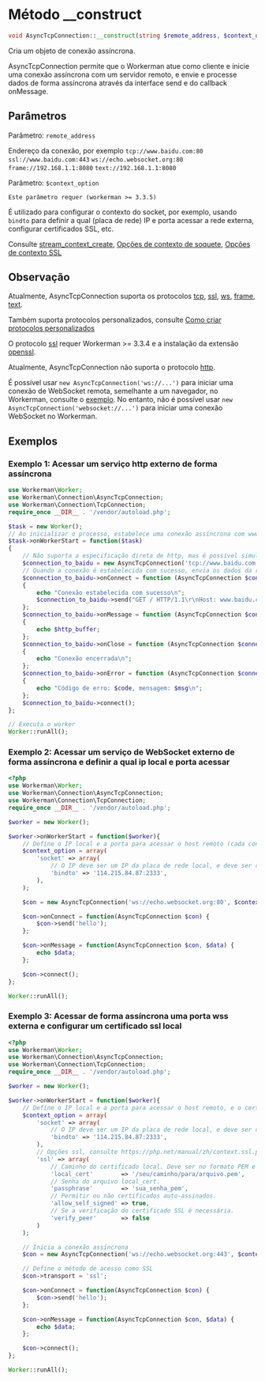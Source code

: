 # Método __construct
```php
void AsyncTcpConnection::__construct(string $remote_address, $context_option = null)
```
Cria um objeto de conexão assíncrona.

AsyncTcpConnection permite que o Workerman atue como cliente e inicie uma conexão assíncrona com um servidor remoto, e envie e processe dados de forma assíncrona através da interface send e do callback onMessage.

## Parâmetros
Parâmetro: `remote_address`

Endereço da conexão, por exemplo
``` tcp://www.baidu.com:80 ```
``` ssl://www.baidu.com:443 ```
``` ws://echo.websocket.org:80 ```
``` frame://192.168.1.1:8080 ```
``` text://192.168.1.1:8080 ```

Parâmetro: `$context_option`

`Este parâmetro requer (workerman >= 3.3.5)`

É utilizado para configurar o contexto do socket, por exemplo, usando `bindto` para definir a qual (placa de rede) IP e porta acessar a rede externa, configurar certificados SSL, etc.

Consulte [stream_context_create](https://php.net/manual/en/function.stream-context-create.php), [Opções de contexto de soquete](https://php.net/manual/zh/context.socket.php), [Opções de contexto SSL](https://php.net/manual/zh/context.ssl.php)

## Observação

Atualmente, AsyncTcpConnection suporta os protocolos [tcp](https://baike.baidu.com/subview/32754/8048820.htm), [ssl](https://baike.baidu.com/view/525499.htm), [ws](appendices/about-ws.md), [frame](appendices/about-frame.md), [text](appendices/about-text.md).

Também suporta protocolos personalizados, consulte [Como criar protocolos personalizados](../protocols/how-protocols.md)

O protocolo [ssl](https://baike.baidu.com/view/525499.htm) requer Workerman >= 3.3.4 e a instalação da extensão [openssl](https://php.net/manual/zh/book.openssl.php).

Atualmente, AsyncTcpConnection não suporta o protocolo [http](https://baike.baidu.com/view/9472.htm).

É possível usar `new AsyncTcpConnection('ws://...')` para iniciar uma conexão de WebSocket remota, semelhante a um navegador, no Workerman, consulte o [exemplo](../appendices/about-ws.md). No entanto, não é possível usar `new AsyncTcpConnection('websocket://...')` para iniciar uma conexão WebSocket no Workerman.

## Exemplos

### Exemplo 1: Acessar um serviço http externo de forma assíncrona
```php
use Workerman\Worker;
use Workerman\Connection\AsyncTcpConnection;
use Workerman\Connection\TcpConnection;
require_once __DIR__ . '/vendor/autoload.php';

$task = new Worker();
// Ao inicializar o processo, estabelece uma conexão assíncrona com www.baidu.com e envia dados para obter informações
$task->onWorkerStart = function($task)
{
    // Não suporta a especificação direta de http, mas é possível simular o envio do protocolo http usando o protocolo tcp
    $connection_to_baidu = new AsyncTcpConnection('tcp://www.baidu.com:80');
    // Quando a conexão é estabelecida com sucesso, envia os dados da requisição http
    $connection_to_baidu->onConnect = function (AsyncTcpConnection $connection_to_baidu)
    {
        echo "Conexão estabelecida com sucesso\n";
        $connection_to_baidu->send("GET / HTTP/1.1\r\nHost: www.baidu.com\r\nConnection: keep-alive\r\n\r\n");
    };
    $connection_to_baidu->onMessage = function (AsyncTcpConnection $connection_to_baidu, $http_buffer)
    {
        echo $http_buffer;
    };
    $connection_to_baidu->onClose = function (AsyncTcpConnection $connection_to_baidu)
    {
        echo "Conexão encerrada\n";
    };
    $connection_to_baidu->onError = function (AsyncTcpConnection $connection_to_baidu, $code, $msg)
    {
        echo "Código de erro: $code, mensagem: $msg\n";
    };
    $connection_to_baidu->connect();
};

// Executa o worker
Worker::runAll();
```

### Exemplo 2: Acessar um serviço de WebSocket externo de forma assíncrona e definir a qual ip local e porta acessar
```php
<?php
use Workerman\Worker;
use Workerman\Connection\AsyncTcpConnection;
use Workerman\Connection\TcpConnection;
require_once __DIR__ . '/vendor/autoload.php';

$worker = new Worker();

$worker->onWorkerStart = function($worker){
    // Define o IP local e a porta para acessar o host remoto (cada conexão de socket ocupará uma porta local)
    $context_option = array(
        'socket' => array(
            // O IP deve ser um IP da placa de rede local, e deve ser capaz de acessar o host remoto, caso contrário será inválido
            'bindto' => '114.215.84.87:2333',
        ),
    );

    $con = new AsyncTcpConnection('ws://echo.websocket.org:80', $context_option);

    $con->onConnect = function(AsyncTcpConnection $con) {
        $con->send('hello');
    };

    $con->onMessage = function(AsyncTcpConnection $con, $data) {
        echo $data;
    };

    $con->connect();
};

Worker::runAll();
```

### Exemplo 3: Acessar de forma assíncrona uma porta wss externa e configurar um certificado ssl local
```php
<?php
use Workerman\Worker;
use Workerman\Connection\AsyncTcpConnection;
use Workerman\Connection\TcpConnection;
require_once __DIR__ . '/vendor/autoload.php';

$worker = new Worker();

$worker->onWorkerStart = function($worker){
    // Define o IP local e a porta para acessar o host remoto, e o certificado SSL local
    $context_option = array(
        'socket' => array(
            // O IP deve ser um IP da placa de rede local, e deve ser capaz de acessar o host remoto, caso contrário será inválido
            'bindto' => '114.215.84.87:2333',
        ),
        // Opções ssl, consulte https://php.net/manual/zh/context.ssl.php
        'ssl' => array(
            // Caminho do certificado local. Deve ser no formato PEM e conter o certificado local e a chave privada.
            'local_cert'        => '/seu/caminho/para/arquivo.pem',
            // Senha do arquivo local_cert.
            'passphrase'        => 'sua_senha_pem',
            // Permitir ou não certificados auto-assinados.
            'allow_self_signed' => true,
            // Se a verificação do certificado SSL é necessária.
            'verify_peer'       => false
        )
    );

    // Inicia a conexão assíncrona
    $con = new AsyncTcpConnection('ws://echo.websocket.org:443', $context_option);

    // Define o método de acesso como SSL
    $con->transport = 'ssl';

    $con->onConnect = function(AsyncTcpConnection $con) {
        $con->send('hello');
    };

    $con->onMessage = function(AsyncTcpConnection $con, $data) {
        echo $data;
    };

    $con->connect();
};

Worker::runAll();
```
